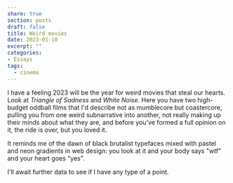 ```yaml
---
share: true
section: posts
draft: false
title: Weird movies
date: 2023-01-10
excerpt: ""
categories:
- Essays
tags:
  - cinema
---
```



I have a feeling 2023 will be the year for weird movies that steal our hearts. Look at *Triangle of Sadness* and *White Noise*. Here you have two high-budget oddball films that I'd describe not as mumblecore but coastercore, pulling you from one weird subnarrative into another, not really making up their minds about what they are, and before you've formed a full opinion on it, the ride is over, but you loved it.

It reminds me of the dawn of black brutalist typefaces mixed with pastel and neon gradients in web design: you look at it and your body says "wtf" and your heart goes "yes".

I'll await further data to see if I have any type of a point.